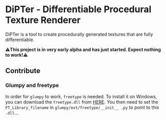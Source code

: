 # DiPTer - Differentiable Procedural Texture Renderer

DiPTer is a tool to create procedurally generated textures that are fully differentiable.
 
 :warning:**This project is in very early alpha and has just started. Expect nothing to work!**:warning:
 
 
## Contribute

### Glumpy and freetype
In order for `glumpy` to work, `freetype` is needed. To install it on Windows, you can download the `freetype.dll` from 
[HERE](https://github.com/ubawurinna/freetype-windows-binaries/blob/master/win64/freetype.dll). You then need to set the `FT_Library_filename` in `glumpy/ext/freetype/__init__
.py` to point to this `.dll`...
